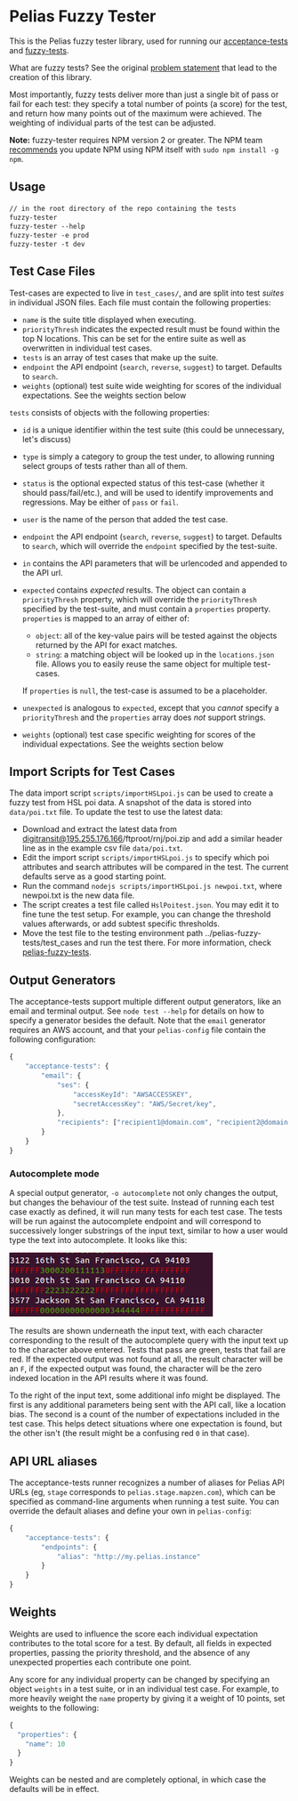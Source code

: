 # Pelias Fuzzy Tester

This is the Pelias fuzzy tester library, used for running our
[acceptance-tests](https://github.com/pelias/acceptance-tests) and
[fuzzy-tests](https://github.com/pelias/fuzzy-tests).

What are fuzzy tests? See the original [problem statement](https://github.com/pelias/acceptance-tests/issues/109)
that lead to the creation of this library.

Most importantly, fuzzy tests deliver more than just a single bit of pass or fail for each test:
they specify a total number of points (a score) for the test, and return how many points out of the
maximum were achieved. The weighting of individual parts of the test can be adjusted.

**Note:** fuzzy-tester requires NPM version 2 or greater. The NPM team
[recommends](http://blog.npmjs.org/post/85484771375/how-to-install-npm) you update NPM using NPM
itself with `sudo npm install -g npm`.
## Usage

```
// in the root directory of the repo containing the tests
fuzzy-tester
fuzzy-tester --help
fuzzy-tester -e prod
fuzzy-tester -t dev
```

## Test Case Files
Test-cases are expected to live in `test_cases/`, and are split into test
*suites* in individual JSON files. Each file must contain the following
properties:

 + `name` is the suite title displayed when executing.
 + `priorityThresh` indicates the expected result must be found within the top N locations. This can be set for the entire suite as well as overwritten in individual test cases.
 + `tests` is an array of test cases that make up the suite.
 + `endpoint` the API endpoint (`search`, `reverse`, `suggest`) to target. Defaults to `search`.
 + `weights` (optional) test suite wide weighting for scores of the individual expectations. See the
   weights section below

`tests` consists of objects with the following properties:
 + `id` is a unique identifier within the test suite (this could be unnecessary, let's discuss)
 + `type` is simply a category to group the test under, to allowing running select groups of tests rather than all of
   them.
 + `status` is the optional expected status of this test-case (whether it should pass/fail/etc.), and will be used to
   identify improvements and regressions. May be either of `pass` or `fail`.
 + `user` is the name of the person that added the test case.
 + `endpoint` the API endpoint (`search`, `reverse`, `suggest`) to target. Defaults to `search`, which will override the
   `endpoint` specified by the test-suite.
 + `in` contains the API parameters that will be urlencoded and appended to the API url.
 + `expected` contains *expected* results. The object can contain a `priorityThresh` property, which will override the
   `priorityThresh` specified by the test-suite, and must contain a `properties` property. `properties` is mapped to an
   array of either of:

     + `object`: all of the key-value pairs will be tested against the objects returned by the API for exact matches.
     + `string`: a matching object will be looked up in the `locations.json` file. Allows you to easily reuse the same
      object for multiple test-cases.

   If `properties` is `null`, the test-case is assumed to be a placeholder.

+ `unexpected` is analogous to `expected`, except that you *cannot* specify a `priorityThresh` and the `properties`
  array does *not* support strings.
 + `weights` (optional) test case specific weighting for scores of the individual expectations. See the
   weights section below

## Import Scripts for Test Cases
The data import script `scripts/importHSLpoi.js` can be used to create a fuzzy test from HSL poi data.
A snapshot of the data is stored into `data/poi.txt` file. To update the test to use the latest data:

 + Download and extract the latest data from digitransit@195.255.176.166/ftproot/rnj/poi.zip
   and add a similar header line as in the example csv file `data/poi.txt`.
 + Edit the import script `scripts/importHSLpoi.js` to specify which poi attributes and search attributes
   will be compared in the test. The current defaults serve as a good starting point.
 + Run the command `nodejs scripts/importHSLpoi.js newpoi.txt`, where newpoi.txt is the new data file.
 + The script creates a test file called `HslPoitest.json`. You may edit it to fine tune the test setup.
   For example, you can change the threshold values afterwards, or add subtest specific thresholds.
 + Move the test file to the testing environment path ../pelias-fuzzy-tests/test_cases and run the test there.
   For more information, check [pelias-fuzzy-tests](http://github.com/HSLdevcom/pelias-fuzzy-tests).

## Output Generators
The acceptance-tests support multiple different output generators, like an email and terminal output. See `node test
--help` for details on how to specify a generator besides the default. Note that the `email` generator requires an
AWS account, and that your `pelias-config` file contain the following configuration:

```javascript
{
	"acceptance-tests": {
		"email": {
			"ses": {
				"accessKeyId": "AWSACCESSKEY",
				"secretAccessKey": "AWS/Secret/key",
			},
			"recipients": ["recipient1@domain.com", "recipient2@domain.com"], // the list of recipients
		}
	}
}
```

### Autocomplete mode

A special output generator, `-o autocomplete` not only changes the output, but changes the behaviour of the test suite.
Instead of running each test case exactly as defined, it will run many tests for each test case. The tests will be run
against the autocomplete endpoint and will correspond to successively longer substrings of the input text, similar to
how a user would type the text into autocomplete. It looks like this:

![autocomplete example output](./autocomplete_example_output.png)

The results are shown underneath the input text, with each character corresponding to the result of the autocomplete
query with the input text up to the character above entered. Tests that pass are green, tests that fail are red. If the
expected output was not found at all, the result character will be an `F`, if the expected output was found, the
character will be the zero indexed location in the API results where it was found.

To the right of the input text, some additional info might be displayed. The first is any additional parameters being
sent with the API call, like a location bias. The second is a count of the number of expectations included in the test
case. This helps detect situations where one expectation is found, but the other isn't (the result might be a confusing
red `0` in that case).

## API URL aliases
The acceptance-tests runner recognizes a number of aliases for Pelias API URLs (eg, `stage` corresponds to
`pelias.stage.mapzen.com`), which can be specified as command-line arguments when running a test suite. You can
override the default aliases and define your own in `pelias-config`:

```javascript
{
	"acceptance-tests": {
		"endpoints": {
			"alias": "http://my.pelias.instance"
		}
	}
}
```

## Weights

Weights are used to influence the score each individual expectation contributes to the total score
for a test. By default, all fields in expected properties, passing the priority threshold, and the
absence of any unexpected properties each contribute one point.

Any score for any individual property can be changed by specifying an object `weights` in a test
suite, or in an individual test case. For example, to more heavily weight the `name` property by
giving it a weight of 10 points, set weights to the following:
```javascript
{
  "properties": {
    "name": 10
  }
}
```

Weights can be nested and are completely optional, in which case the defaults will be in effect.
